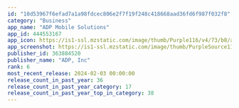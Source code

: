 ```yaml
---
id: "10d53967f6efad7a1a98fdcec806e2f7f19f248c418668aad36fd6f987f032f8"
category: "Business"
app_name: "ADP Mobile Solutions"
app_id: 444553167
app_icon: https://is1-ssl.mzstatic.com/image/thumb/Purple116/v4/73/b8/ac/73b8acd3-3eb6-3101-465b-acec9e7c4584/AppIcon-0-1x_U007emarketing-0-0-0-9-0-0-sRGB-85-220.png/1024x1024bb.png
app_screenshot: https://is1-ssl.mzstatic.com/image/thumb/PurpleSource116/v4/31/38/27/313827f8-1e36-e4ae-c8bb-357df9a7c794/ae1dd1bd-51a9-4d2f-b3ad-bceaf6d5463c_Benefits_6.5.png/1242x2688bb.png
publisher_id: 363884520
publisher_name: "ADP, Inc"
rank: 6
most_recent_release: 2024-02-03 00:00:00
release_count_in_past_year: 36
release_count_in_past_year_category: 17
release_count_in_past_year_top_in_category: 38
---
```

